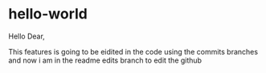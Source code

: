 # hello-world

Hello Dear,

This features is going to be eidited in the code using the commits branches and now i am in the readme edits branch
to edit the github
